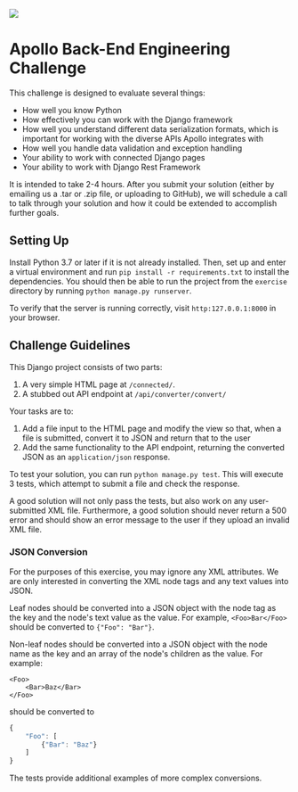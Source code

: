 ![](https://github.com/Alfareiza/Back-End-Engineering-Challenge/actions/workflows/github-actions-conf.yml/badge.svg)

# Apollo Back-End Engineering Challenge

This challenge is designed to evaluate several things:
 - How well you know Python
 - How effectively you can work with the Django framework
 - How well you understand different data serialization formats, which is important for working with the diverse APIs Apollo integrates with
 - How well you handle data validation and exception handling
 - Your ability to work with connected Django pages
 - Your ability to work with Django Rest Framework
 
It is intended to take 2-4 hours. After you submit your solution (either by emailing us a .tar or .zip file, or uploading to GitHub), we will schedule a call to talk through your solution and how it could be extended to accomplish further goals.
 
## Setting Up

Install Python 3.7 or later if it is not already installed. Then, set up and enter a virtual environment and run `pip install -r requirements.txt` to install the dependencies. You should then be able to run the project from the `exercise` directory by running `python manage.py runserver`.

To verify that the server is running correctly, visit `http:127.0.0.1:8000` in your browser.

## Challenge Guidelines

This Django project consists of two parts:
1. A very simple HTML page at `/connected/`.
2. A stubbed out API endpoint at `/api/converter/convert/`

Your tasks are to:
1. Add a file input to the HTML page and modify the view so that, when a file is submitted, convert it to JSON and return that to the user
2. Add the same functionality to the API endpoint, returning the converted JSON as an `application/json` response.

To test your solution, you can run `python manage.py test`. This will execute 3 tests, which attempt to submit a file and check the response.

A good solution will not only pass the tests, but also work on any user-submitted XML file.
Furthermore, a good solution should never return a 500 error and should show an error message to the user if they upload an invalid XML file.

### JSON Conversion

For the purposes of this exercise, you may ignore any XML attributes. We are only interested in converting the XML node tags and any text values into JSON.

Leaf nodes should be converted into a JSON object with the node tag as the key and the node's text value as the value. For example, `<Foo>Bar</Foo>` should be converted to `{"Foo": "Bar"}`.

Non-leaf nodes should be converted into a JSON object with the node name as the key and an array of the node's children as the value. For example:
```
<Foo>
    <Bar>Baz</Bar>
</Foo>
```
should be converted to
```javascript
{
    "Foo": [
        {"Bar": "Baz"}
    ]
}
```

The tests provide additional examples of more complex conversions.
